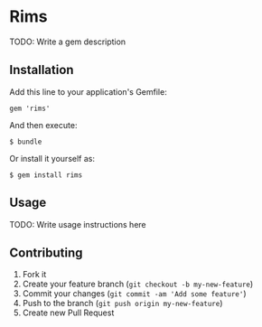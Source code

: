 # Rims

TODO: Write a gem description

## Installation

Add this line to your application's Gemfile:

    gem 'rims'

And then execute:

    $ bundle

Or install it yourself as:

    $ gem install rims

## Usage

TODO: Write usage instructions here

## Contributing

1. Fork it
2. Create your feature branch (`git checkout -b my-new-feature`)
3. Commit your changes (`git commit -am 'Add some feature'`)
4. Push to the branch (`git push origin my-new-feature`)
5. Create new Pull Request
